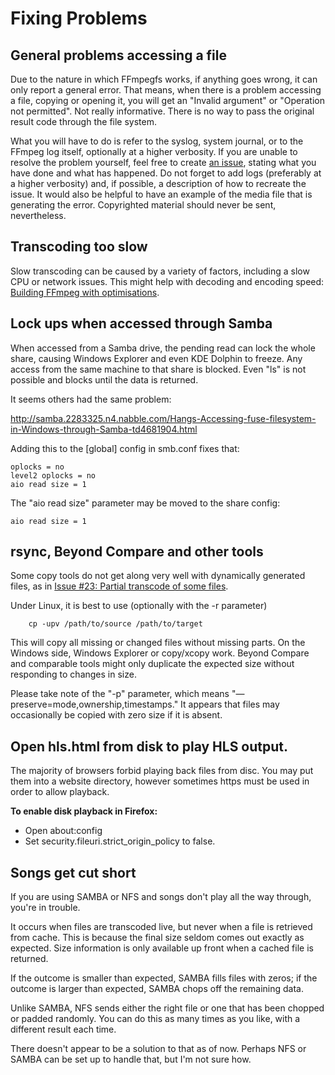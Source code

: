 # Fixing Problems

## General problems accessing a file

Due to the nature in which FFmpegfs works, if anything goes wrong, it can only report a general error. That means, when there is a problem accessing a file, copying or opening it, you will get an "Invalid argument" or "Operation not permitted". Not really informative. There is no way to pass the original result code through the file system.

What you will have to do is refer to the syslog, system journal, or to the FFmpeg log itself, optionally at a higher verbosity. If you are unable to resolve the problem yourself, feel free to create [an issue](https://github.com/nschlia/ffmpegfs/issues), stating what you have done and what has happened. Do not forget to add logs (preferably at a higher verbosity) and, if possible, a description of how to recreate the issue. It would also be helpful to have an example of the media file that is generating the error. Copyrighted material should never be sent, nevertheless.

## Transcoding too slow

Slow transcoding can be caused by a variety of factors, including a slow CPU or network issues. This might help with decoding and encoding speed: [Building FFmpeg with optimisations](INSTALL.md#building-ffmpeg-with-optimisations).

## Lock ups when accessed through Samba

When accessed from a Samba drive, the pending read can lock the whole share, causing Windows Explorer and even KDE Dolphin to freeze. Any access from the same machine to that share is blocked. Even "ls" is not possible and blocks until the data is returned.

It seems others had the same problem:

http://samba.2283325.n4.nabble.com/Hangs-Accessing-fuse-filesystem-in-Windows-through-Samba-td4681904.html

Adding this to the [global] config in smb.conf fixes that:

 	oplocks = no
 	level2 oplocks = no
 	aio read size = 1

The "aio read size" parameter may be moved to the share config:

 	aio read size = 1

## rsync, Beyond Compare and other tools

Some copy tools do not get along very well with dynamically generated files, as in [Issue #23: Partial transcode of some files](https://github.com/nschlia/ffmpegfs/issues/22).

Under Linux, it is best to use (optionally with the -r parameter)

        cp -upv /path/to/source /path/to/target

This will copy all missing or changed files without missing parts. On the Windows side, Windows Explorer or copy/xcopy work. Beyond Compare and comparable tools might only duplicate the expected size without responding to changes in size.

Please take note of the "-p" parameter, which means "—preserve=mode,ownership,timestamps." It appears that files may occasionally be copied with zero size if it is absent.

## Open hls.html from disk to play HLS output.

The majority of browsers forbid playing back files from disc. You may put them into a website directory, however sometimes https must be used in order to allow playback.

**To enable disk playback in Firefox:**

- Open about:config
- Set security.fileuri.strict_origin_policy to false.

## Songs get cut short

If you are using SAMBA or NFS and songs don't play all the way through, you're in trouble.

It occurs when files are transcoded live, but never when a file is retrieved from cache. This is because the final size seldom comes out exactly as expected. Size information is only available up front when a cached file is returned.

If the outcome is smaller than expected, SAMBA fills files with zeros; if the outcome is larger than expected, SAMBA chops off the remaining data.

Unlike SAMBA, NFS sends either the right file or one that has been chopped or padded randomly. You can do this as many times as you like, with a different result each time.

There doesn't appear to be a solution to that as of now. Perhaps NFS or SAMBA can be set up to handle that, but I'm not sure how.
